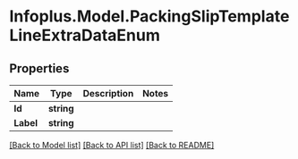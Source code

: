 # Infoplus.Model.PackingSlipTemplateLineExtraDataEnum
## Properties

Name | Type | Description | Notes
------------ | ------------- | ------------- | -------------
**Id** | **string** |  | 
**Label** | **string** |  | 

[[Back to Model list]](../README.md#documentation-for-models) [[Back to API list]](../README.md#documentation-for-api-endpoints) [[Back to README]](../README.md)

